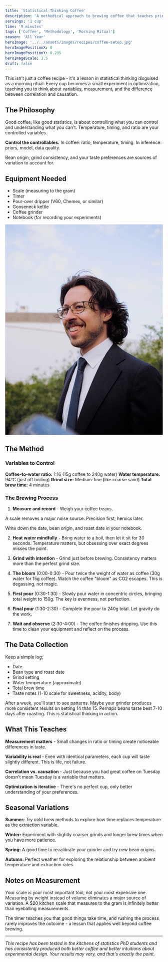 ```yaml
---
title: 'Statistical Thinking Coffee'
description: 'A methodical approach to brewing coffee that teaches principles of experimental design and measurement.'
servings: '1 cup'
time: '9 minutes'
tags: ['Coffee', 'Methodology', 'Morning Ritual']
season: 'All Year'
heroImage: '../../assets/images/recipes/coffee-setup.jpg'
heroImagePositionX: 0
heroImagePositionY: 0.235
heroImageScale: 3.5
draft: false
---
```


<span class="dropcap dropcap--ornate dropcap--personal" data-first-letter="T" aria-hidden="true">T</span>his isn't just a coffee recipe - it's a lesson in statistical thinking disguised as a morning ritual. Every cup becomes a small experiment in optimization, teaching you to think about variables, measurement, and the difference between correlation and causation.

## The Philosophy

Good coffee, like good statistics, is about controlling what you can control and understanding what you can't. Temperature, timing, and ratio are your controlled variables.

<MarginNote>
<p><strong>Control the controllables.</strong> In coffee: ratio, temperature, timing. In inference: priors, model, data quality.</p>
</MarginNote>

Bean origin, grind consistency, and your taste preferences are sources of variation to account for.

## Equipment Needed

- Scale (measuring to the gram)
- Timer
- Pour-over dripper (V60, Chemex, or similar)
- Gooseneck kettle
- Coffee grinder
- Notebook (for recording your experiments)

<!-- Use Markdown image so our image handler can route through Astro Image -->

![Placeholder image for recipe illustration](../../assets/images/homepage/portrait.jpg)

## The Method

### Variables to Control

**Coffee-to-water ratio:** 1:16 (15g coffee to 240g water)
**Water temperature:** 94°C (just off boiling)
**Grind size:** Medium-fine (like coarse sand)
**Total brew time:** 4 minutes

### The Brewing Process

1. **Measure and record** - Weigh your coffee beans.

<MarginNote>
<p>A scale removes a major noise source. Precision first, heroics later.</p>
</MarginNote>

Write down the date, bean origin, and roast date in your notebook.

2. **Heat water mindfully** - Bring water to a boil, then let it sit for 30 seconds. Temperature matters, but obsessing over exact degrees misses the point.

3. **Grind with intention** - Grind just before brewing. Consistency matters more than the perfect grind size.

4. **The bloom** (0:00-0:30) - Pour twice the weight of water as coffee (30g water for 15g coffee). Watch the coffee "bloom" as CO2 escapes. This is degassing, not magic.

5. **First pour** (0:30-1:30) - Slowly pour water in concentric circles, bringing total weight to 150g. The key is evenness, not perfection.

6. **Final pour** (1:30-2:30) - Complete the pour to 240g total. Let gravity do the work.

7. **Wait and observe** (2:30-4:00) - The coffee finishes dripping. Use this time to clean your equipment and reflect on the process.

## The Data Collection

Keep a simple log:

- Date
- Bean type and roast date
- Grind setting
- Water temperature (approximate)
- Total brew time
- Taste notes (1-10 scale for sweetness, acidity, body)

After a week, you'll start to see patterns. Maybe your grinder produces more consistent results on setting 14 than 15. Perhaps beans taste best 7-10 days after roasting. This is statistical thinking in action.

## What This Teaches

**Measurement matters** - Small changes in ratio or timing create noticeable differences in taste.

**Variability is real** - Even with identical parameters, each cup will taste slightly different. This is life, not failure.

**Correlation vs. causation** - Just because you had great coffee on Tuesday doesn't mean Tuesday is a variable that matters.

**Optimization is iterative** - There's no perfect cup, only better understanding of your preferences.

## Seasonal Variations

**Summer:** Try cold brew methods to explore how time replaces temperature as the extraction variable.

**Winter:** Experiment with slightly coarser grinds and longer brew times when you have more patience.

**Spring:** A good time to recalibrate your grinder and try new bean origins.

**Autumn:** Perfect weather for exploring the relationship between ambient temperature and extraction rates.

## Notes on Measurement

Your scale is your most important tool, not your most expensive one. Measuring by weight instead of volume eliminates a major source of variation. A $20 kitchen scale that measures to the gram is infinitely better than eyeballing measurements.

The timer teaches you that good things take time, and rushing the process rarely improves the outcome - a lesson that applies well beyond coffee brewing.

---

_This recipe has been tested in the kitchens of statistics PhD students and has consistently produced both better coffee and better intuitions about experimental design. Your results may vary, and that's exactly the point._
